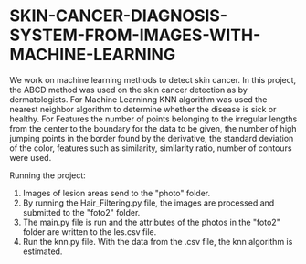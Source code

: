 # SKIN-CANCER-DIAGNOSIS-SYSTEM-FROM-IMAGES-WITH-MACHINE-LEARNING
We work on machine learning methods to detect skin cancer. 
In this project, the ABCD method was used  on the skin cancer detection as by dermatologists. 
For Machine Learninng KNN algorithm was used the nearest neighbor algorithm to determine whether the disease is sick or healthy.
For Features the number of points belonging to the irregular lengths from the center to the boundary for the data to be given,
the number of high jumping points in the border found by the derivative, the standard deviation of the color,
features such as similarity, similarity ratio, number of contours were used.

Running the project:

1) Images of lesion areas send to the "photo" folder.
2) By running the Hair_Filtering.py file, the images are processed and submitted to the "foto2" folder.
3) The main.py file is run and the attributes of the photos in the "foto2" folder are written to the les.csv file.
4) Run the knn.py file. With the data from the .csv file, the knn algorithm is estimated.
